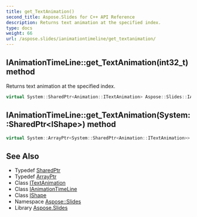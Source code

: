 ```yaml
---
title: get_TextAnimation()
second_title: Aspose.Slides for C++ API Reference
description: Returns text animation at the specified index.
type: docs
weight: 66
url: /aspose.slides/ianimationtimeline/get_textanimation/
---
```

## IAnimationTimeLine::get_TextAnimation(int32_t) method


Returns text animation at the specified index.

```cpp
virtual System::SharedPtr<Animation::ITextAnimation> Aspose::Slides::IAnimationTimeLine::get_TextAnimation(int32_t index)=0
```

## IAnimationTimeLine::get_TextAnimation(System::SharedPtr\<IShape\>) method




```cpp
virtual System::ArrayPtr<System::SharedPtr<Animation::ITextAnimation>> Aspose::Slides::IAnimationTimeLine::get_TextAnimation(System::SharedPtr<IShape> shape)=0
```

## See Also

* Typedef [SharedPtr](../../../system/sharedptr/)
* Typedef [ArrayPtr](../../../system/arrayptr/)
* Class [ITextAnimation](../../../aspose.slides.animation/itextanimation/)
* Class [IAnimationTimeLine](../)
* Class [IShape](../../ishape/)
* Namespace [Aspose::Slides](../../)
* Library [Aspose.Slides](../../../)
